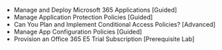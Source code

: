 - Manage and Deploy Microsoft 365 Applications [Guided]
- Manage Application Protection Policies [Guided]
- Can You Plan and Implement Conditional Access Policies? [Advanced]
- Manage App Configuration Policies [Guided]
- Provision an Office 365 E5 Trial Subscription [Prerequisite Lab]
